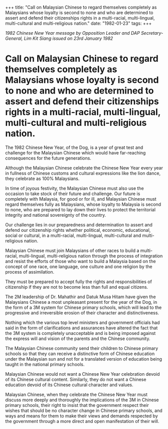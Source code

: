 +++ 
title: "Call on Malaysian Chinese to regard themselves completely as Malaysians whose loyalty is second to none and who are determined to assert and defend their citizenships rights in a multi-racial, multi-lingual, multi-cultural and multi-religious nation."
date: "1982-01-23"
tags:
+++

_1982 Chinese New Year message by Opposition Leader and DAP Secretary-General, Lim Kit Siang issued on 23rd January 1982_

# Call on Malaysian Chinese to regard themselves completely as Malaysians whose loyalty is second to none and who are determined to assert and defend their citizenships rights in a multi-racial, multi-lingual, multi-cultural and multi-religious nation.

The 1982 Chinese New Year, of the Dog, is a year of great test and challenge for the Malaysian Chinese which would have far-reaching consequences for the future generations.</u>

Although the Malaysian Chinese celebrate the Chinese New Year every year in fullness of Chinese customs and cultural expressions like the lion dance, they celebrate as 100% Malaysians.

In time of joyous festivity, the Malaysian Chinese must also use the occasion to take stock of their future and challenge. Our future is completely with Malaysia, for good or for ill, and Malaysian Chinese must regard themselves fully as Malaysians, whose loyalty to Malaysia is second to none, who are prepared to lay down their lives to protect the territorial integrity and national sovereignty of the country.

Our challenge lies in our preparedness and determination to assert and defend our citizenship rights whether political, economic, educational, social or cultural, in a multi-racial, multi-lingual, multi-cultural and multi-religious nation.

Malaysian Chinese must join Malaysians of other races to build a multi-racial, multi-lingual, multi-religious nation through the process of integration and resist the efforts of those who want to build a Malaysia based on the concept of one race, one language, one culture and one religion by the process of assimilation.

They must be prepared to accept fully the rights and responsibilities of citizenship if they are not to become less than full and equal citizens.

The 2M leadership of Dr. Mahathir and Datuk Musa Hitam have given the Malaysians Chinese a most unpleasant present for the year of the Dog, in the form of a 3M system for Chinese primary schools, which will lead to the progressive and irreversible erosion of their character and distinctiveness.

Nothing which the various top level ministers and government officials had said in the form of clarifications and assurances have altered the fact that the 3M system is completely unacceptable and is being imposed against the express will and vision of the parents and the Chinese community.

The Malaysian Chinese community send their children to Chinese primary schools so that they can receive a distinctive form of Chinese education under the Malaysian sun and not for a translated version of education being taught in the national primary schools.

Malaysian Chinese would not want a Chinese New Year celebration devoid of its Chinese cultural content. Similarly, they do not want a Chinese education devoid of its Chinese cultural character and values.

Malaysian Chinese, when they celebrate the Chinese New Year must discuss more deeply and thoroughly the implications of the 3M in Chinese primary schools, their right to insist that the government respect their wishes that should be no character change in Chinese primary schools, and ways and means for them to make their views and demands respected by the government through a more direct and open manifestation of their will.
 
